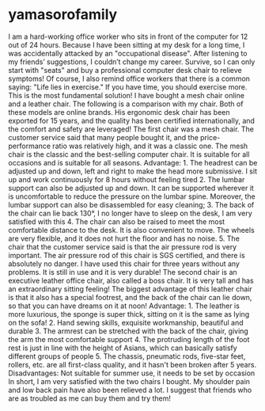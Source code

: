 # yamasorofamily
I am a hard-working office worker who sits in front of the computer for 12 out of 24 hours. Because I have been sitting at my desk for a long time, I was accidentally attacked by an "occupational disease". After listening to my friends’ suggestions, I couldn’t change my career. Survive, so I can only start with "seats" and buy a professional computer desk chair to relieve symptoms! Of course, I also remind office workers that there is a common saying: "Life lies in exercise." If you have time, you should exercise more. This is the most fundamental solution!  I have bought a mesh chair online and a leather chair. The following is a comparison with my chair.  Both of these models are online brands. His ergonomic desk chair has been exported for 15 years, and the quality has been certified internationally, and the comfort and safety are leveraged!  The first chair was a mesh chair. The customer service said that many people bought it, and the price-performance ratio was relatively high, and it was a classic one.  The mesh chair is the classic and the best-selling computer chair. It is suitable for all occasions and is suitable for all seasons.  Advantage:  1. The headrest can be adjusted up and down, left and right to make the head more submissive. I sit up and work continuously for 8 hours without feeling tired  2. The lumbar support can also be adjusted up and down. It can be supported wherever it is uncomfortable to reduce the pressure on the lumbar spine. Moreover, the lumbar support can also be disassembled for easy cleaning;  3. The back of the chair can lie back 130°, I no longer have to sleep on the desk, I am very satisfied with this  4. The chair can also be raised to meet the most comfortable distance to the desk. It is also convenient to move. The wheels are very flexible, and it does not hurt the floor and has no noise.  5. The chair that the customer service said is that the air pressure rod is very important. The air pressure rod of this chair is SGS certified, and there is absolutely no danger.  I have used this chair for three years without any problems. It is still in use and it is very durable!   The second chair is an executive leather office chair, also called a boss chair. It is very tall and has an extraordinary sitting feeling!  The biggest advantage of this leather chair is that it also has a special footrest, and the back of the chair can lie down, so that you can have dreams on it at noon!  Advantage:  1. The leather is more luxurious, the sponge is super thick, sitting on it is the same as lying on the sofa!  2. Hand sewing skills, exquisite workmanship, beautiful and durable  3. The armrest can be stretched with the back of the chair, giving the arm the most comfortable support  4. The protruding length of the foot rest is just in line with the height of Asians, which can basically satisfy different groups of people  5. The chassis, pneumatic rods, five-star feet, rollers, etc. are all first-class quality, and it hasn't been broken after 5 years.  Disadvantages:  Not suitable for summer use, it needs to be set by occasion     In short, I am very satisfied with the two chairs I bought. My shoulder pain and low back pain have also been relieved a lot. I suggest that friends who are as troubled as me can buy them and try them!
